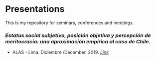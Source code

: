 # Presentations

This is my repository for seminars, conferences and meetings.

### _Estatus social subjetivo, posición objetiva y percepción de meritocracia: una aproximación empírica al caso de Chile._ 
* ALAS - Lima. Diciembre /December, 2019. [_Link_](alas-lima-2019/presentacion-alas19.html)
